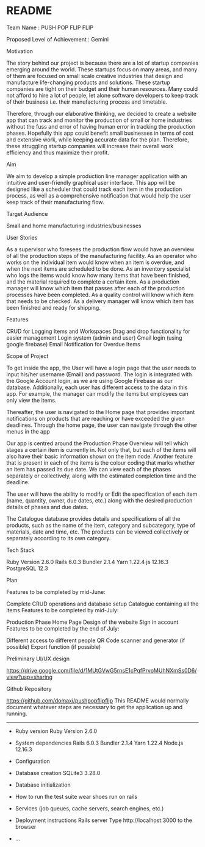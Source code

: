 # README
Team Name : PUSH POP FLIP FLIP

Proposed Level of Achievement : Gemini

 

Motivation

The story behind our project is because there are a lot of startup companies emerging around the world. These startups focus on many areas, and many of them are focused on small scale creative industries that design and manufacture life-changing products and solutions. These startup companies are tight on their budget and their human resources. Many could not afford to hire a lot of people, let alone software developers to keep track of their business i.e. their manufacturing process and timetable.

Therefore, through our elaborative thinking, we decided to create a website app that can track and monitor the production of small or home industries without the fuss and error of having human error in tracking the production phases. Hopefully this app could benefit small businesses in terms of cost and extensive work, while keeping accurate data for the plan. Therefore, these struggling startup companies will increase their overall work efficiency and thus maximize their profit.

 

Aim

We aim to develop a simple production line manager application with an intuitive and user-friendly graphical user interface. This app will be designed like a scheduler that could track each item in the production process, as well as a comprehensive notification that would help the user keep track of their manufacturing flow.

 

Target Audience

Small and home manufacturing industries/businesses

 

User Stories

As a supervisor who foresees the production flow would have an overview of all the production steps of the manufacturing facility.
As an operator who works on the individual item would know when an item is overdue, and when the next items are scheduled to be done.
As an inventory specialist who logs the items would know how many items that have been finished, and the material required to complete a certain item.
As a production manager will know which item that passes after each of the production processes have been completed.
As a quality control will know which item that needs to be checked.
As a delivery manager will know which item has been finished and ready for shipping.

 

Features

CRUD for Logging Items and Workspaces
Drag and drop functionality for easier management
Login system (admin and user)
Gmail login (using google firebase)
Email Notification for Overdue Items
 

Scope of Project

To get inside the app, the User will have a login page that the user needs to input his/her username (Email) and password. The login is integrated with the Google Account login, as we are using Google Firebase as our database. Additionally, each user has different access to the data in this app. For example, the manager can modify the items but employees can only view the items.

Thereafter, the user is navigated to the Home page that provides important notifications on products that are reaching or have exceeded the given deadlines. Through the home page, the user can navigate through the other menus in the app

Our app is centred around the Production Phase Overview will tell which stages a certain item is currently in. Not only that, but each of the items will also have their basic information shown on the item node. Another feature that is present in each of the items is the colour coding that marks whether an item has passed its due date. We can view each of the phases separately or collectively, along with the estimated completion time and the deadline.

The user will have the ability to modify or Edit the specification of each item (name, quantity, owner, due dates, etc.) along with the desired production details of phases and due dates.

The Catalogue database provides details and specifications of all the products, such as the name of the item, category and subcategory, type of materials, date and time, etc. The products can be viewed collectively or separately according to its own category.

 

Tech Stack

Ruby Version 2.6.0
Rails 6.0.3
Bundler 2.1.4
Yarn 1.22.4
js 12.16.3
PostgreSQL 12.3
 

Plan

Features to be completed by mid-June:

Complete CRUD operations and database setup
Catalogue containing all the items
Features to be completed by mid-July:

Production Phase
Home Page
Design of the website
Sign in account
Features to be completed by the end of July:

Different access to different people
QR Code scanner and generator (if possible)
Export function (if possible)
 

Preliminary UI/UX design

https://drive.google.com/file/d/1MUtGVwG5rnsE1cPqfPrvoMUhNXmSs0D6/view?usp=sharing

 

Github Repository

https://github.com/domaxi/pushpopflipflip
This README would normally document whatever steps are necessary to get the
application up and running.

------------------------------------------------------------------------------

* Ruby version
    Ruby Version 2.6.0

* System dependencies
    Rails 6.0.3
    Bundler 2.1.4
    Yarn 1.22.4
    Node.js 12.16.3

* Configuration

* Database creation
    SQLite3 3.28.0

* Database initialization

* How to run the test suite
    wear shoes
    run on rails
    

* Services (job queues, cache servers, search engines, etc.)

* Deployment instructions
    Rails server
    Type http://localhost:3000 to the browser

* ...
